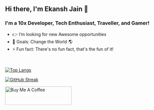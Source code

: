## Hi there, I'm Ekansh Jain 👋

### I'm a 10x Developer, Tech Enthusiast, Traveller, and Gamer!
- 👉 I’m looking for new Awesome opportunities
- 🥅 Goals: Change the World 🌎
- ⚡ Fun fact: There's no fun fact, that's the fun of it!

<br />


[![Top Langs](https://github-readme-stats.vercel.app/api/top-langs/?username=ejekanshjain&layout=compact&theme=tokyonight)](https://github.com/jkugsiya/github-readme-stats)


[![GitHub Streak](https://github-readme-streak-stats.herokuapp.com?user=ejekanshjain&theme=tokyonight)](https://git.io/streak-stats)

<a href="https://www.buymeacoffee.com/ejekanshjain" target="_blank"><img src="https://cdn.buymeacoffee.com/buttons/v2/default-yellow.png" alt="Buy Me A Coffee" style="height: 60px !important;width: 217px !important;" ></a>
